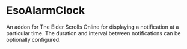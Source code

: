 # EsoAlarmClock
An addon for The Elder Scrolls Online for displaying a notification at a particular time. The duration and interval between notifications can be optionally configured.
